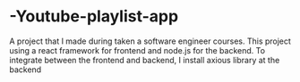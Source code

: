 # -Youtube-playlist-app
A project that I made during taken a software engineer courses. This project using a react framework for frontend and node.js for the backend. To integrate between the frontend and backend, I install axious library at the backend
